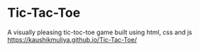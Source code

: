# Tic-Tac-Toe
A visually pleasing tic-toc-toe game 
built using html, css and js
https://kaushikmuliya.github.io/Tic-Tac-Toe/

